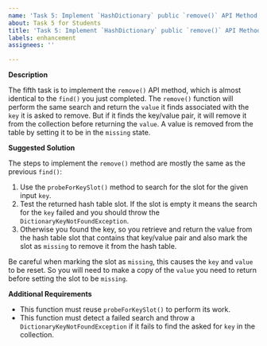 ```yaml
---
name: 'Task 5: Implement `HashDictionary` public `remove()` API Method'
about: Task 5 for Students
title: 'Task 5: Implement `HashDictionary` public `remove()` API Method'
labels: enhancement
assignees: ''

---
```


**Description**

The fifth task is to implement the `remove()` API method, which is almost identical to the `find()` you just completed.  The `remove()` function will perform the same search and return the `value` it finds associated with the `key` it is asked to remove.  But if it finds the key/value pair, it will remove it from the collection before returning the `value`.  A value is removed from the table by setting it to be in the `missing` state.


**Suggested Solution**

The steps to implement the `remove()` method are mostly the same as the previous `find()`:

1. Use the `probeForKeySlot()` method to search for the slot for the
   given input `key`.
2. Test the returned hash table slot.  If the slot is empty it means the
   search for the `key` failed and you should throw the
   `DictionaryKeyNotFoundException`.
3. Otherwise you found the key, so you retrieve and return the
   value from the hash table slot that contains that key/value pair and also
   mark the slot as `missing` to remove it from the hash table.
   
Be careful when marking the slot as `missing`, this causes the `key` and `value` to be reset.  So you will need to make a copy of the `value` you need to return before setting the slot to be `missing`.

**Additional Requirements**

- This function must reuse `probeForKeySlot()` to perform its work.
- This function must detect a failed search and throw a `DictionaryKeyNotFoundException`
  if it fails to find the asked for `key` in the collection.
